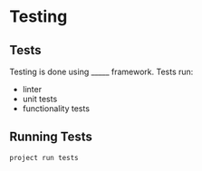 Testing
=======

## Tests

Testing is done using _____ framework.  Tests run:
 * linter
 * unit tests
 * functionality tests

## Running Tests

`project run tests`